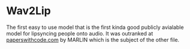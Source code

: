 # Wav2Lip

The first easy to use model that is the first kinda good publicly avialable model for lipsyncing people onto audio. It was outranked at [paperswithcode.com](https://paperswithcode.com/sota/lip-sync-on-lrs2?p=a-lip-sync-expert-is-all-you-need-for-speech) by MARLIN which is the subject of the other file.